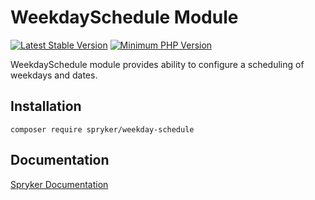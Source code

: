 # WeekdaySchedule Module
[![Latest Stable Version](https://poser.pugx.org/spryker/weekday-schedule/v/stable.svg)](https://packagist.org/packages/spryker/weekday-schedule)
[![Minimum PHP Version](https://img.shields.io/badge/php-%3E%3D%207.3-8892BF.svg)](https://php.net/)

WeekdaySchedule module provides ability to configure a scheduling of weekdays and dates.

## Installation

```
composer require spryker/weekday-schedule
```

## Documentation

[Spryker Documentation](https://academy.spryker.com/developing_with_spryker/module_guide/modules.html)

